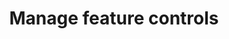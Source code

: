 ---
title: Manage feature controls
excerpt: ''
deprecated: false
hidden: true
metadata:
  title: ''
  description: ''
  robots: index
next:
  description: ''
---